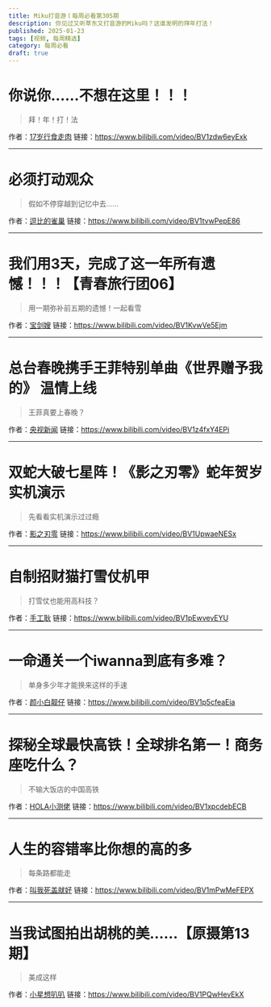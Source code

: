 ```yaml
---
title: Miku打音游丨每周必看第305期
description: 你见过又听草东又打音游的Miku吗？这谁发明的拜年打法！
published: 2025-01-23
tags: [视频, 每周精选]
category: 每周必看
draft: true
---
```


# 你说你……不想在这里！！！
> 拜！年！打！法

作者：[17岁行食走肉](https://space.bilibili.com/521240010)
链接：https://www.bilibili.com/video/BV1zdw6eyExk

---

# 必须打动观众
> 假如不停穿越到记忆中去......

作者：[逗比的雀巢](https://space.bilibili.com/5294454)
链接：https://www.bilibili.com/video/BV1tvwPepE86

---

# 我们用3天，完成了这一年所有遗憾！！！【青春旅行团06】
> 用一期弥补前五期的遗憾！一起看雪

作者：[宝剑嫂](https://space.bilibili.com/113362335)
链接：https://www.bilibili.com/video/BV1KvwVe5Ejm

---

# 总台春晚携手王菲特别单曲《世界赠予我的》 温情上线
> 王菲真要上春晚？

作者：[央视新闻](https://space.bilibili.com/456664753)
链接：https://www.bilibili.com/video/BV1z4fxY4EPi

---

# 双蛇大破七星阵！《影之刃零》蛇年贺岁实机演示
> 先看看实机演示过过瘾

作者：[影之刃零](https://space.bilibili.com/3493283531590620)
链接：https://www.bilibili.com/video/BV1UpwaeNESx

---

# 自制招财猫打雪仗机甲
> 打雪仗也能用高科技？

作者：[手工耿](https://space.bilibili.com/280793434)
链接：https://www.bilibili.com/video/BV1pEwvevEYU

---

# 一命通关一个iwanna到底有多难？
> 单身多少年才能换来这样的手速

作者：[颜小白靓仔](https://space.bilibili.com/2053879295)
链接：https://www.bilibili.com/video/BV1p5cfeaEia

---

# 探秘全球最快高铁！全球排名第一！商务座吃什么？
> 不输大饭店的中国高铁

作者：[HOLA小测佬](https://space.bilibili.com/406636263)
链接：https://www.bilibili.com/video/BV1xpcdebECB

---

# 人生的容错率比你想的高的多
> 每条路都能走

作者：[叫我死盖就好](https://space.bilibili.com/1241806378)
链接：https://www.bilibili.com/video/BV1mPwMeFEPX

---

# 当我试图拍出胡桃的美……【原摄第13期】
> 美成这样

作者：[小星想叭叭](https://space.bilibili.com/384667818)
链接：https://www.bilibili.com/video/BV1PQwHevEkX

